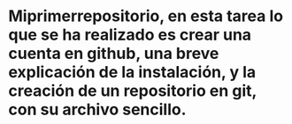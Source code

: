 # Miprimerrepositorio, en esta tarea lo que se ha realizado es crear una cuenta en github, una breve explicación de la instalación, y la creación de un repositorio en git, con su archivo sencillo.
